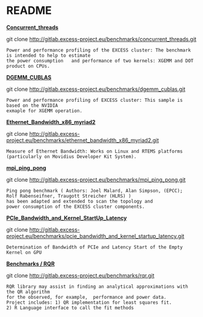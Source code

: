 # README

   [**Concurrent_threads**](http://gitlab.excess-project.eu/benchmarks/concurrent_threads)
   
   git clone http://gitlab.excess-project.eu/benchmarks/concurrent_threads.git

    Power and performance profiling of the EXCESS cluster: The benchmark is intended to help to estimate 
    the power consumption   and performance of two kernels: XGEMM and DOT product on CPUs.
      
   [**DGEMM_CUBLAS**](http://gitlab.excess-project.eu/benchmarks/dgemm_cublas)
   
   git clone http://gitlab.excess-project.eu/benchmarks/dgemm_cublas.git

    Power and performance profiling of EXCESS cluster: This sample is based on the NVIDIA 
    exmaple for XGEMM operation.
  
   
   [**Ethernet_Bandwidth_x86_myriad2**](http://gitlab.excess-project.eu/benchmarks/ethernet_bandwidth_x86_myriad2)
   
   git clone http://gitlab.excess-project.eu/benchmarks/ethernet_bandwidth_x86_myriad2.git

    Measure of Ethernet Bandwidth: Works on Linux and RTEMS platforms 
    (particularly on Movidius Developer Kit System).
   
   [**mpi_ping_pong**](http://gitlab.excess-project.eu/benchmarks/mpi_ping_pong)
   
   git clone http://gitlab.excess-project.eu/benchmarks/mpi_ping_pong.git

    Ping pong benchmark ( Authors: Joel Malard, Alan Simpson, (EPCC);
    Rolf Rabenseifner, Traugott Streicher (HLRS) )
    has been adapted and extended to scan the topology and
    power consumption of the EXCESS cluster components.
    
   [**PCIe_Bandwidth_and_Kernel_StartUp_Latency**](http://gitlab.excess-project.eu/benchmarks/pcie_bandwidth_and_kernel_startup_latency)
   
   git clone http://gitlab.excess-project.eu/benchmarks/pcie_bandwidth_and_kernel_startup_latency.git

    Determination of Bandwidth of PCIe and Latency Start of the Empty Kernel on GPU
   
   [**Benchmarks / RQR**](http://gitlab.excess-project.eu/benchmarks/rqr)
   
   git clone http://gitlab.excess-project.eu/benchmarks/rqr.git

    RQR library may assist in finding an analytical approximations with the QR algorithm 
    for the observed, for example,  performance and power data.
    Project includes: 1) QR implementation for least squares fit.
    2) R Language interface to call the fit methods
  

